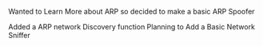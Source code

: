 Wanted to Learn More about ARP so decided to make a basic ARP Spoofer

Added a ARP network Discovery function 
Planning to Add a Basic Network Sniffer 
